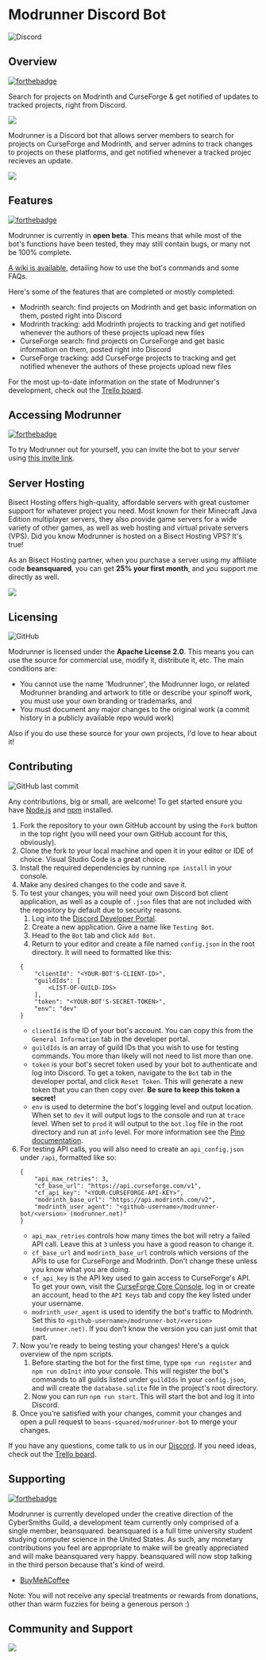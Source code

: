 # Modrunner Discord Bot
![Discord](https://img.shields.io/discord/764169561003130881?color=%237289DA&logo=discord&style=for-the-badge)

## Overview
[![forthebadge](https://forthebadge.com/images/badges/contains-tasty-spaghetti-code.svg)](https://forthebadge.com)

Search for projects on Modrinth and CurseForge & get notified of updates to tracked projects, right from Discord.

![](https://1648105728-files.gitbook.io/~/files/v0/b/gitbook-x-prod.appspot.com/o/spaces%2FYW466levrF1kDXDbfbGG%2Fuploads%2Fk7QILDqgwvDM3rlT6giC%2Fimage.png?alt=media&token=f30d873f-c7bd-4cac-8830-06fb15cc5321)

Modrunner is a Discord bot that allows server members to search for projects on CurseForge and Modrinth, and server admins to track changes to projects on these platforms, and get notified whenever a tracked projec recieves an update.

![](https://1648105728-files.gitbook.io/~/files/v0/b/gitbook-x-prod.appspot.com/o/spaces%2FYW466levrF1kDXDbfbGG%2Fuploads%2FbeXlMgW6zEY0HmL4jwzR%2Fimage.png?alt=media&token=3e0e7829-d12f-4312-b635-8ab4b509a4ce)

## Features
[![forthebadge](https://forthebadge.com/images/badges/made-with-javascript.svg)](https://forthebadge.com)

Modrunner is currently in **open beta**. This means that while most of the bot's functions have been tested, they may still contain bugs, or many not be 100% complete.

[A wiki is available](https://beansquared.gitbook.io/modrunner-wiki/), detailing how to use the bot's commands and some FAQs.

Here's some of the features that are completed or mostly completed:
- Modrinth search: find projects on Modrinth and get basic information on them, posted right into Discord
- Modrinth tracking: add Modrinth projects to tracking and get notified whenever the authors of these projects upload new files
- CurseForge search: find projects on CurseForge and get basic information on them, posted right into Discord
- CurseForge tracking: add CurseForge projects to tracking and get notified whenever the authors of these projects upload new files

For the most up-to-date information on the state of Modrunner's development, check out the [Trello board](https://trello.com/b/tNrFYngk).

## Accessing Modrunner
[![forthebadge](https://forthebadge.com/images/badges/for-you.svg)](https://forthebadge.com)

To try Modrunner out for yourself, you can invite the bot to your server using [this invite link](https://discord.com/api/oauth2/authorize?client_id=978413985722404924&permissions=2048&scope=bot%20applications.commands).

## Server Hosting
Bisect Hosting offers high-quality, affordable servers with great customer support for whatever project you need. Most known for their Minecraft Java Edition multiplayer servers, they also provide game servers for a wide variety of other games, as well as web hosting and virtual private servers (VPS). Did you know Modrunner is hosted on a Bisect Hosting VPS? It's true!

As an Bisect Hosting partner, when you purchase a server using my affiliate code **beansquared**, you can get **25% your first month**, and you support me directly as well.

![](https://www.bisecthosting.com/partners/custom-banners/fc72f588-888d-452c-8d66-6efd45d2882c.png)

## Licensing
![GitHub](https://img.shields.io/github/license/beans-squared/modrunner-bot?style=for-the-badge)

Modrunner is licensed under the **Apache License 2.0**. This means you can use the source for commercial use, modify it, distribute it, etc. The main conditions are:
- You cannot use the name 'Modrunner', the Modrunner logo, or related Modrunner branding and artwork to title or describe your spinoff work, you must use your own branding or trademarks, and
- You must document any major changes to the original work (a commit history in a publicly available repo would work)

Also if you do use these source for your own projects, I'd love to hear about it!

## Contributing
![GitHub last commit](https://img.shields.io/github/last-commit/beans-squared/modrunner-bot?style=for-the-badge)

Any contributions, big or small, are welcome! To get started ensure you have [Node.js](https://nodejs.org/en/) and [npm](https://www.npmjs.com/) installed.

1. Fork the repository to your own GitHub account by using the `Fork` button in the top right (you will need your own GitHub account for this, obviously).
2. Clone the fork to your local machine and open it in your editor or IDE of choice. Visual Studio Code is a great choice.
3. Install the required dependencies by running `npm install` in your console.
4. Make any desired changes to the code and save it.
5. To test your changes, you will need your own Discord bot client application, as well as a couple of `.json` files that are not included with the repository by default due to security reasons.
    1. Log into the [Discord Developer Portal](https://discord.com/developers).
    2. Create a new application. Give a name like `Testing Bot`.
    3. Head to the `Bot` tab and click `Add Bot`.
    4. Return to your editor and create a file named `config.json` in the root directory. It will need to formatted like this:
    ```
   {
		"clientId": "<YOUR-BOT'S-CLIENT-ID>",
		"guildIds": [
			<LIST-OF-GUILD-IDS>
		],
		"token": "<YOUR-BOT'S-SECRET-TOKEN>",
		"env": "dev"
    }
   ```
   - `clientId` is the ID of your bot's account. You can copy this from the `General Information` tab in the developer portal.
   - `guildIds` is an array of guild IDs that you wish to use for testing commands. You more than likely will not need to list more than one.
   - `token` is your bot's secret token used by your bot to authenticate and log into Discord. To get a token, navigate to the `Bot` tab in the developer portal, and click `Reset Token`. This will generate a new token that you can then copy over. **Be sure to keep this token a secret!**
   - `env` is used to determine the bot's logging level and output location. When set to `dev` it will output logs to the console and run at `trace` level. When set to `prod` it will output to the `bot.log` file in the root directory and run at `info` level. For more information see the [Pino documentation](https://getpino.io/#/docs/api?id=logger-level).
6. For testing API calls, you will also need to create an `api_config.json` under `/api`, formatted like so:
    ```
   {
		"api_max_retries": 3,
		"cf_base_url": "https://api.curseforge.com/v1",
		"cf_api_key": "<YOUR-CURSEFORGE-API-KEY>",
		"modrinth_base_url": "https://api.modrinth.com/v2",
		"modrinth_user_agent": "<github-username>/modrunner-bot/<version> (modrunner.net)"
    }
   ```
   - `api_max_retries` controls how many times the bot will retry a failed API call. Leave this at `3` unless you have a good reason to change it.
   - `cf_base_url` and `modrinth_base_url` controls which versions of the APIs to use for CurseForge and Modrinth. Don't change these unless you know what you are doing.
   - `cf_api_key` is the API key used to gain access to CurseForge's API. To get your own, visit the [CurseForge Core Console](https://console.curseforge.com/#/), log in or create an account, head to the `API Keys` tab and copy the key listed under your username.
   - `modrinth_user_agent` is used to identify the bot's traffic to Modrinth. Set this to `<github-username>/modrunner-bot/<version> (modrunner.net)`. If you don't know the version you can just omit that part.
7. Now you're ready to being testing your changes! Here's a quick overview of the npm scripts.
    1. Before starting the bot for the first time, type `npm run register` and `npm run dbInit` into your console. This will register the bot's commands to all guilds listed under `guildIds` in your `config.json`, and will create the `database.sqlite` file in the project's root directory.
    2. Now you can run `npm run start`. This will start the bot and log it into Discord.
8. Once you're satisfied with your changes, commit your changes and open a pull request to `beans-squared/modrunner-bot` to merge your changes.

If you have any questions, come talk to us in our [Discord](https://discord.gg/HZMCRNUd5Z).
If you need ideas, check out the [Trello board](https://trello.com/b/tNrFYngk).

## Supporting
[![forthebadge](https://forthebadge.com/images/badges/built-with-love.svg)](https://forthebadge.com)

Modrunner is currently developed under the creative direction of the CyberSmiths Guild, a development team currently only comprised of a single member, beansquared. beansquared is a full time university student studying computer science in the United States. As such, any monetary contributions you feel are appropriate to make will be greatly appreciated and will make beansquared very happy. beansquared will now stop talking in the third person because that's kind of weird.

- [BuyMeACoffee](https://www.buymeacoffee.com/beansquared)

Note: You will not receive any special treatments or rewards from donations, other than warm fuzzies for being a generous person :)

## Community and Support
![](https://discordapp.com/api/guilds/764169561003130881/widget.png?style=banner4)